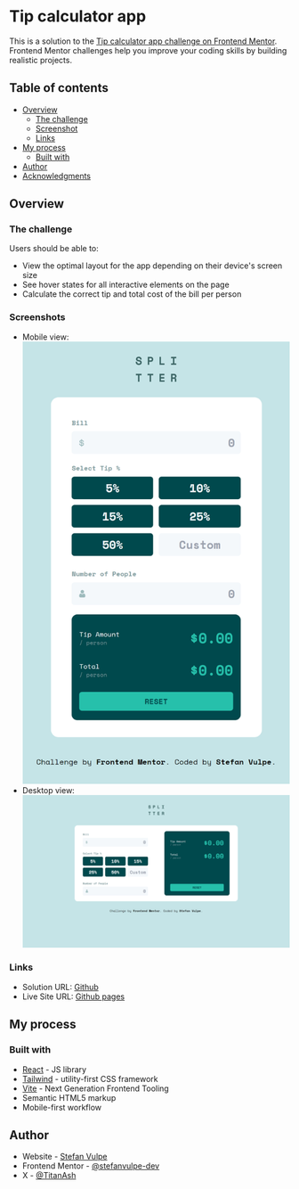 # Tip calculator app

This is a solution to the [Tip calculator app challenge on Frontend Mentor](https://www.frontendmentor.io/challenges/tip-calculator-app-ugJNGbJUX). Frontend Mentor challenges help you improve your coding skills by building realistic projects.

## Table of contents

- [Overview](#overview)
  - [The challenge](#the-challenge)
  - [Screenshot](#screenshot)
  - [Links](#links)
- [My process](#my-process)
  - [Built with](#built-with)
- [Author](#author)
- [Acknowledgments](#acknowledgments)

## Overview

### The challenge

Users should be able to:

- View the optimal layout for the app depending on their device's screen size
- See hover states for all interactive elements on the page
- Calculate the correct tip and total cost of the bill per person

### Screenshots

- Mobile view: ![](/screenshots/mobile-view.png)
- Desktop view: ![](/screenshots/desktop-view.png)

### Links

- Solution URL: [Github](https://github.com/stefanvulpe-dev/tip-calculator-app)
- Live Site URL: [Github pages](https://stefanvulpe-dev.github.io/tip-calculator-app/)

## My process

### Built with

- [React](https://reactjs.org/) - JS library
- [Tailwind](https://tailwindcss.com/) - utility-first CSS framework
- [Vite](https://vitejs.dev/) - Next Generation Frontend Tooling
- Semantic HTML5 markup
- Mobile-first workflow

## Author

- Website - [Stefan Vulpe](https://github.com/stefanvulpe-dev)
- Frontend Mentor - [@stefanvulpe-dev](https://www.frontendmentor.io/profile/stefanvulpe-dev)
- X - [@TitanAsh](https://twitter.com/TitanAsh)
